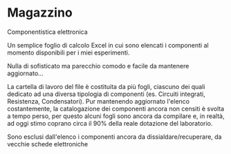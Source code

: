 Magazzino
=========

Componentistica elettronica

Un semplice foglio di calcolo Excel in cui sono elencati i componenti al momento disponibili per i miei esperimenti.

Nulla di sofisticato ma parecchio comodo e facile da mantenere aggiornato...

La cartella di lavoro del file è costituita da più fogli, ciascuno dei quali dedicato ad una diversa tipologia di componenti
(es. Circuiti integrati, Resistenza, Condensatori). Pur mantenendo aggiornato l'elenco costantemente, la catalogazione
dei componenti ancora non censiti è svolta a tempo perso, per questo alcuni fogli sono ancora da compilare e, in realtà, ad oggi
stimo coprano circa il 90% della reale dotazione del laboratorio.

Sono esclusi dall'elenco i componenti ancora da dissialdare/recuperare, da vecchie schede elettroniche

